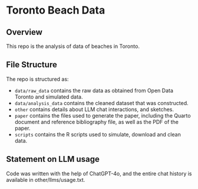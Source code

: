 # Toronto Beach Data

## Overview

This repo is the analysis of data of beaches in Toronto.


## File Structure

The repo is structured as:

-   `data/raw_data` contains the raw data as obtained from Open Data Toronto and simulated data.
-   `data/analysis_data` contains the cleaned dataset that was constructed.
-   `other` contains details about LLM chat interactions, and sketches.
-   `paper` contains the files used to generate the paper, including the Quarto document and reference bibliography file, as well as the PDF of the paper. 
-   `scripts` contains the R scripts used to simulate, download and clean data.


## Statement on LLM usage

Code was written with the help of ChatGPT-4o, and the entire chat history is available in other/llms/usage.txt.
